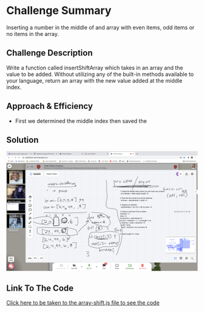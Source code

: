 # Challenge Summary
Inserting a number in the middle of and array with even items, odd items or no items in the array.

## Challenge Description
Write a function called insertShiftArray which takes in an array and the value to be added. Without utilizing any of the built-in methods available to your language, return an array with the new value added at the middle index.

## Approach & Efficiency
<!-- What approach did you take? Why? What is the Big O space/time for this approach? -->
- First we determined the middle index then saved the 

## Solution
![array-shift Whiteboard](assets/array-shift.png)

## Link To The Code

[Click here to be taken to the array-shift.js file to see the code](array-shift.js)